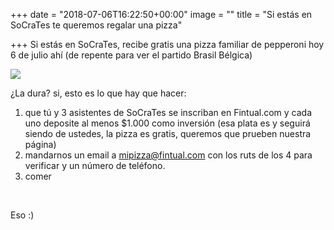 +++
date = "2018-07-06T16:22:50+00:00"
image = ""
title = "Si estás en SoCraTes te queremos regalar una pizza"

+++
Si estás en SoCraTes, recibe gratis una pizza familiar de pepperoni hoy 6 de julio ahí (de repente para ver el partido Brasil Bélgica)

![](/uploads/pizza-1344720_640.jpg)

¿La dura? si, esto es lo que hay que hacer:

1. que tú y 3 asistentes de SoCraTes se inscriban en Fintual.com y cada uno deposite al menos $1.000 como inversión (esa plata es y seguirá siendo de ustedes, la pizza es gratis, queremos que prueben nuestra página)
2. mandarnos un email a mipizza@fintual.com con los ruts de los 4 para verificar y un número de teléfono.
3. comer

<br>

Eso :)
